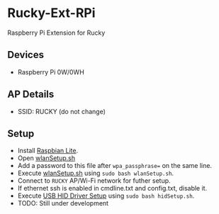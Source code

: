 # Rucky-Ext-RPi
Raspberry Pi Extension for Rucky

## Devices
- Raspberry Pi 0W/0WH

## AP Details
- SSID: RUCKY (do not change)

## Setup
- Install [Raspbian Lite](https://www.raspberrypi.org/downloads/raspbian/).
- Open [wlanSetup.sh](https://raw.githubusercontent.com/mayankmetha/Rucky-Ext-RPi/master/wlanSetup.sh)
- Add a password to this file after `wpa_passphrase=` on the same line.
- Execute [wlanSetup.sh](https://raw.githubusercontent.com/mayankmetha/Rucky-Ext-RPi/master/wlanSetup.sh) using `sudo bash wlanSetup.sh`.
- Connect to `RUCKY` AP/Wi-Fi network for futher setup. 
- If ethernet ssh is enabled in cmdline.txt and config.txt, disable it.
- Execute [USB HID Driver Setup](https://raw.githubusercontent.com/mayankmetha/Rucky-Ext-RPi/master/setupRucky.sh) using `sudo bash hidSetup.sh`.
- TODO: Still under development
